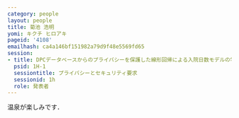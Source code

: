 ```yaml
---
category: people
layout: people
title: 菊池 浩明
yomi: キクチ ヒロアキ
pageid: '4108'
emailhash: ca4a146bf151982a79d9f48e5569fd65
session:
- title: DPCデータベースからのプライバシーを保護した線形回帰による入院日数モデルの学習
  psid: 1H-1
  sessiontitle: プライバシーとセキュリティ要求
  sessionid: 1h
  role: 発表者
---
```

温泉が楽しみです．